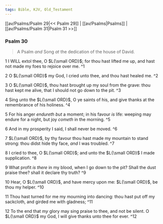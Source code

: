 ```yaml
---
tags: Bible, KJV, Old_Testament
---
```


[[av/Psalms/Psalm 29|<< Psalm 29]] | [[av/Psalms|Psalms]] | [[av/Psalms/Psalm 31|Psalm 31 >>]]

### Psalm 30

> A Psalm _and_ Song _at_ the dedication of the house of David.

1 I WILL extol thee, O $L{\small ORD}$; for thou hast lifted me up, and hast not made my foes to rejoice over me. ^1

2 O $L{\small ORD}$ my God, I cried unto thee, and thou hast healed me. ^2

3 O $L{\small ORD}$, thou hast brought up my soul from the grave: thou hast kept me alive, that I should not go down to the pit. ^3

4 Sing unto the $L{\small ORD}$, O ye saints of his, and give thanks at the remembrance of his holiness. ^4

5 For his anger _endureth_ _but_ a moment; in his favour _is_ life: weeping may endure for a night, but joy _cometh_ in the morning. ^5

6 And in my prosperity I said, I shall never be moved. ^6

7 $L{\small ORD}$, by thy favour thou hast made my mountain to stand strong: thou didst hide thy face, _and_ I was troubled. ^7

8 I cried to thee, O $L{\small ORD}$; and unto the $L{\small ORD}$ I made supplication. ^8

9 What profit _is_ _there_ in my blood, when I go down to the pit? Shall the dust praise thee? shall it declare thy truth? ^9

10 Hear, O $L{\small ORD}$, and have mercy upon me: $L{\small ORD}$, be thou my helper. ^10

11 Thou hast turned for me my mourning into dancing: thou hast put off my sackcloth, and girded me with gladness; ^11

12 To the end that _my_ glory may sing praise to thee, and not be silent. O $L{\small ORD}$ my God, I will give thanks unto thee for ever. ^12
